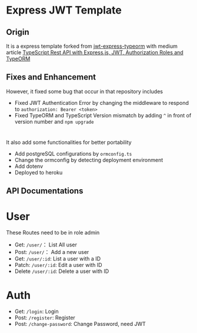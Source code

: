
# Express JWT Template

## Origin
It is a express template forked from [jwt-express-typeorm](https://github.com/andregardi/jwt-express-typeorm) with medium article [TypeScript Rest API with Express.js, JWT, Authorization Roles and TypeORM](https://medium.com/javascript-in-plain-english/creating-a-rest-api-with-jwt-authentication-and-role-based-authorization-using-typescript-fbfa3cab22a4)

## Fixes and Enhancement
However, it fixed some bug that occur in that repository includes
* Fixed JWT Authentication Error by changing the middleware to respond to `authorization: Bearer <token>`
* Fixed TypeORM and TypeScript Version mismatch by adding `^` in front of version number and `npm upgrade`
# 
It also add some functionalities for better portability
* Add postgreSQL configurations by `ormconfig.ts` 
* Change the ormconfig by detecting deployment environment
* Add dotenv
* Deployed to heroku

## API Documentations

# User
These Routes need to be in role admin
* Get: `/user/`： List All user
* Post: `/user/`： Add a new user
* Get: `/user/:id`: List a user with a ID
* Patch: `/user/:id`: Edit a user with ID
* Delete `/user/:id`: Delete a user with ID

# Auth
*  Get: `/login`: Login
* Post: `/register`: Register
* Post: `/change-password`: Change Password, need JWT